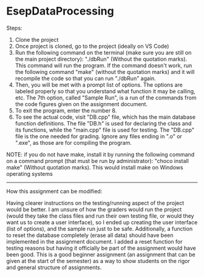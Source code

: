 # EsepDataProcessing

Steps:
1) Clone the project
2) Once project is cloned, go to the project (ideally on VS Code)
3) Run the following command on the terminal (make sure you are still on the main project directory):
           "./dbRun" (Without the quotation marks).
   This command will run the program. If the command doesn't work, run the following command "make" (without the quotation marks) and it will recompile the code so that you can run "./dbRun" again.
4) Then, you will be met with a prompt list of options. The options are labeled properly so that you understand what function it may be calling, etc. The 7th option, called "Sample Run", is a run of the commands from the code figures given on the assignment document.
5) To exit the program, enter the number 8.
6) To see the actual code, visit "DB.cpp" file, which has the main database function definitions. The file "DB.h" is used for declaring the class and its functions, while the "main.cpp" file is used for testing. The "DB.cpp" file is the one needed for grading. Ignore any files ending in ".o" or ".exe", as those are for compiling the program.

NOTE: if you do not have make, install it by running the following command on a command prompt (that must be run by administrator): "choco install make" (Without quotation marks). This would install make on Windows operating systems

-----------------------------------------------------------------------------------------------------------

How this assignment can be modified:


Having clearer instructions on the testing/running aspect of the project would be better. I am unsure of how the graders would run the project (would they take the class files and run their own testing file, or would they want us to create a user interface), so I ended up creating the user interface (list of options), and the sample run just to be safe. Additionally, a function to reset the database completely (erase all data) should have been implemented in the assignment document. I added a reset function for testing reasons but having it officially be part of the assignment would have been good. This is a good beginner assignment (an assignment that can be given at the start of the semester) as a way to show students on the rigor and general structure of assignments.
